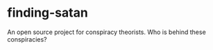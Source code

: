 # finding-satan
An open source project for conspiracy theorists. 
Who is behind these conspiracies? 
